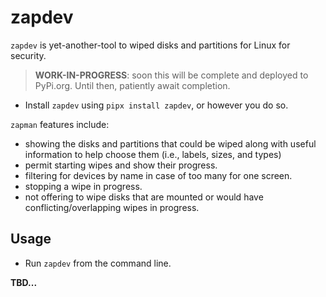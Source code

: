 # zapdev
`zapdev` is yet-another-tool to wiped disks and partitions for Linux for security.

> **WORK-IN-PROGRESS**: soon this will be complete and deployed to PyPi.org. Until then, patiently await completion.

* Install `zapdev` using `pipx install zapdev`, or however you do so.


`zapman` features include:
* showing the disks and partitions that could be wiped along with useful information to help choose them (i.e., labels, sizes, and types)
* permit starting wipes and show their progress.
* filtering for devices by name in case of too many for one screen.
* stopping a wipe in progress.
* not offering to wipe disks that are mounted or would have conflicting/overlapping wipes in progress.
  
## Usage
* Run `zapdev` from the command line.

**TBD...**